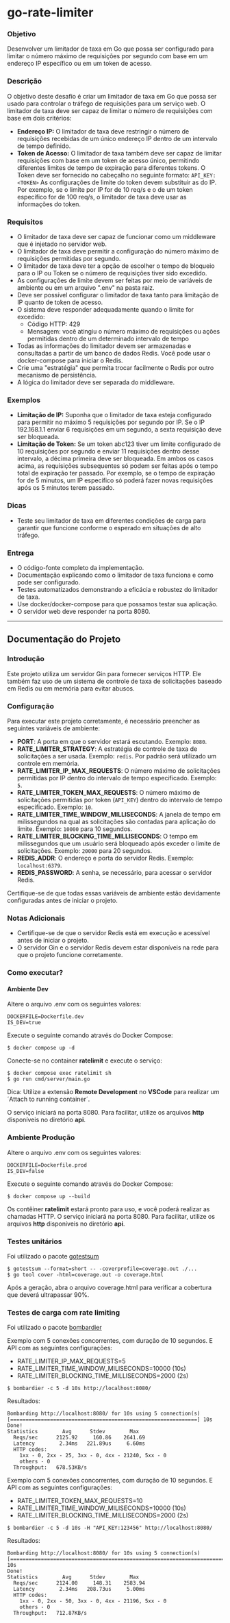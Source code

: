 # go-rate-limiter

### Objetivo
Desenvolver um limitador de taxa em Go que possa ser configurado para limitar o número máximo de requisições por segundo com base em um endereço IP específico ou em um token de acesso.

### Descrição
O objetivo deste desafio é criar um limitador de taxa em Go que possa ser usado para controlar o tráfego de requisições para um serviço web. O limitador de taxa deve ser capaz de limitar o número de requisições com base em dois critérios:

- **Endereço IP:** O limitador de taxa deve restringir o número de requisições recebidas de um único endereço IP dentro de um intervalo de tempo definido.
- **Token de Acesso:** O limitador de taxa também deve ser capaz de limitar requisições com base em um token de acesso único, permitindo diferentes limites de tempo de expiração para diferentes tokens. O Token deve ser fornecido no cabeçalho no seguinte formato:
  `API_KEY: <TOKEN>`
  As configurações de limite do token devem substituir as do IP. Por exemplo, se o limite por IP for de 10 req/s e o de um token específico for de 100 req/s, o limitador de taxa deve usar as informações do token.

### Requisitos
- O limitador de taxa deve ser capaz de funcionar como um middleware que é injetado no servidor web.
- O limitador de taxa deve permitir a configuração do número máximo de requisições permitidas por segundo.
- O limitador de taxa deve ter a opção de escolher o tempo de bloqueio para o IP ou Token se o número de requisições tiver sido excedido.
- As configurações de limite devem ser feitas por meio de variáveis de ambiente ou em um arquivo ".env" na pasta raiz.
- Deve ser possível configurar o limitador de taxa tanto para limitação de IP quanto de token de acesso.
- O sistema deve responder adequadamente quando o limite for excedido:
    - Código HTTP: 429
    - Mensagem: você atingiu o número máximo de requisições ou ações permitidas dentro de um determinado intervalo de tempo
- Todas as informações do limitador devem ser armazenadas e consultadas a partir de um banco de dados Redis. Você pode usar o docker-compose para iniciar o Redis.
- Crie uma "estratégia" que permita trocar facilmente o Redis por outro mecanismo de persistência.
- A lógica do limitador deve ser separada do middleware.

### Exemplos
- **Limitação de IP:** Suponha que o limitador de taxa esteja configurado para permitir no máximo 5 requisições por segundo por IP. Se o IP 192.168.1.1 enviar 6 requisições em um segundo, a sexta requisição deve ser bloqueada.
- **Limitação de Token:** Se um token abc123 tiver um limite configurado de 10 requisições por segundo e enviar 11 requisições dentro desse intervalo, a décima primeira deve ser bloqueada.
  Em ambos os casos acima, as requisições subsequentes só podem ser feitas após o tempo total de expiração ter passado. Por exemplo, se o tempo de expiração for de 5 minutos, um IP específico só poderá fazer novas requisições após os 5 minutos terem passado.

### Dicas
- Teste seu limitador de taxa em diferentes condições de carga para garantir que funcione conforme o esperado em situações de alto tráfego.

### Entrega
- O código-fonte completo da implementação.
- Documentação explicando como o limitador de taxa funciona e como pode ser configurado.
- Testes automatizados demonstrando a eficácia e robustez do limitador de taxa.
- Use docker/docker-compose para que possamos testar sua aplicação.
- O servidor web deve responder na porta 8080.

---

## Documentação do Projeto

### Introdução
Este projeto utiliza um servidor Gin para fornecer serviços HTTP. Ele também faz uso de um sistema de controle de taxa de solicitações baseado em Redis ou em memória para evitar abusos.

### Configuração

Para executar este projeto corretamente, é necessário preencher as seguintes variáveis de ambiente:

- **PORT**: A porta em que o servidor estará escutando. Exemplo: `8080`.
- **RATE_LIMITER_STRATEGY**: A estratégia de controle de taxa de solicitações a ser usada. Exemplo: `redis`. Por padrão será utilizado um controle em memória.
- **RATE_LIMITER_IP_MAX_REQUESTS**: O número máximo de solicitações permitidas por IP dentro do intervalo de tempo especificado. Exemplo: `5`.
- **RATE_LIMITER_TOKEN_MAX_REQUESTS**: O número máximo de solicitações permitidas por token (`API_KEY`) dentro do intervalo de tempo especificado. Exemplo: `10`.
- **RATE_LIMITER_TIME_WINDOW_MILLISECONDS**: A janela de tempo em milissegundos na qual as solicitações são contadas para aplicação do limite. Exemplo: `10000` para 10 segundos.
- **RATE_LIMITER_BLOCKING_TIME_MILLISECONDS**: O tempo em milissegundos que um usuário será bloqueado após exceder o limite de solicitações. Exemplo: `20000` para 20 segundos.
- **REDIS_ADDR**: O endereço e porta do servidor Redis. Exemplo: `localhost:6379`.
- **REDIS_PASSWORD**: A senha, se necessário, para acessar o servidor Redis.

Certifique-se de que todas essas variáveis de ambiente estão devidamente configuradas antes de iniciar o projeto.

### Notas Adicionais
- Certifique-se de que o servidor Redis está em execução e acessível antes de iniciar o projeto.
- O servidor Gin e o servidor Redis devem estar disponíveis na rede para que o projeto funcione corretamente.

### Como executar?

#### Ambiente Dev
Altere o arquivo .env com os seguintes valores:

```
DOCKERFILE=Dockerfile.dev
IS_DEV=true
```

Execute o seguinte comando através do Docker Compose:

```shell
$ docker compose up -d
```

Conecte-se no container **ratelimit** e execute o serviço:

```shell
$ docker compose exec ratelimit sh
$ go run cmd/server/main.go
```

Dica: Utilize a extensão **Remote Development** no **VSCode** para realizar um ´Attach to running container´.

O serviço iniciará na porta 8080.
Para facilitar, utilize os arquivos **http** disponíveis no diretório **api**.

### Ambiente Produção
Altere o arquivo .env com os seguintes valores:

```
DOCKERFILE=Dockerfile.prod
IS_DEV=false
```

Execute o seguinte comando através do Docker Compose:

```shell
$ docker compose up --build
```

Os contêiner **ratelimit** estará pronto para uso, e você poderá realizar as chamadas HTTP.
O serviço iniciará na porta 8080.
Para facilitar, utilize os arquivos **http** disponíveis no diretório **api**.

### Testes unitários

Foi utilizado o pacote [gotestsum](https://github.com/gotestyourself/gotestsum)

```shell
$ gotestsum --format=short -- -coverprofile=coverage.out ./...
$ go tool cover -html=coverage.out -o coverage.html
```

Após a geração, abra o arquivo coverage.html para verificar a cobertura que deverá ultrapassar 90%.

### Testes de carga com rate limiting

Foi utilizado o pacote [bombardier](https://github.com/codesenberg/bombardier)

Exemplo com 5 conexões concorrentes, com duração de 10 segundos. E API com as seguintes configurações:

- RATE_LIMITER_IP_MAX_REQUESTS=5
- RATE_LIMITER_TIME_WINDOW_MILISECONDS=10000 (10s)
- RATE_LIMITER_BLOCKING_TIME_MILLISECONDS=2000 (2s)

```shell
$ bombardier -c 5 -d 10s http://localhost:8080/
```

Resultados:
```
Bombarding http://localhost:8080/ for 10s using 5 connection(s)
[=============================================================] 10s
Done!
Statistics        Avg      Stdev        Max
  Reqs/sec      2125.92     160.86    2641.69
  Latency        2.34ms   221.89us     6.60ms
  HTTP codes:
    1xx - 0, 2xx - 25, 3xx - 0, 4xx - 21240, 5xx - 0
    others - 0
  Throughput:   678.53KB/s
```

Exemplo com 5 conexões concorrentes, com duração de 10 segundos. E API com as seguintes configurações:

- RATE_LIMITER_TOKEN_MAX_REQUESTS=10
- RATE_LIMITER_TIME_WINDOW_MILISECONDS=10000 (10s)
- RATE_LIMITER_BLOCKING_TIME_MILLISECONDS=2000 (2s)

```shell
$ bombardier -c 5 -d 10s -H "API_KEY:123456" http://localhost:8080/
```

Resultados:
```
Bombarding http://localhost:8080/ for 10s using 5 connection(s)
[=============================================================================] 10s
Done!
Statistics        Avg      Stdev        Max
  Reqs/sec      2124.00     148.31    2583.94
  Latency        2.34ms   208.73us     5.00ms
  HTTP codes:
    1xx - 0, 2xx - 50, 3xx - 0, 4xx - 21196, 5xx - 0
    others - 0
  Throughput:   712.87KB/s
```
